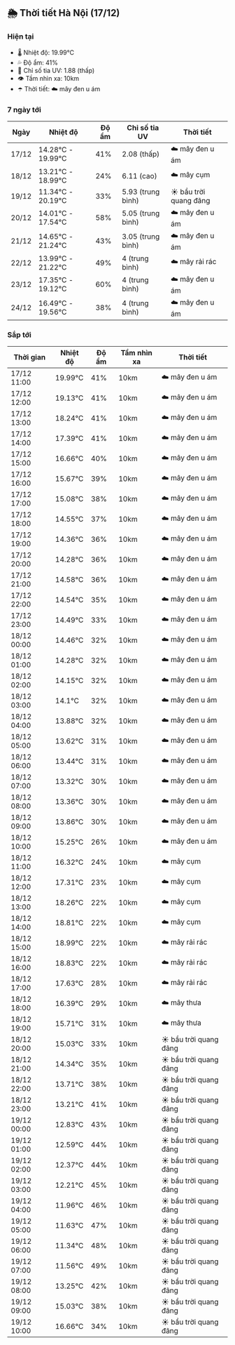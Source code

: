 ## 🌦️ Thời tiết Hà Nội (17/12)

### Hiện tại

- 🌡️ Nhiệt độ: 19.99℃
- 💦 Độ ẩm: 41%
- 🌟 Chỉ số tia UV: 1.88 (thấp)
- 👁️ Tầm nhìn xa: 10km
- ☂️ Thời tiết: ☁️ mây đen u ám

### 7 ngày tới

| Ngày | Nhiệt độ | Độ ẩm | Chỉ số tia UV | Thời tiết |
| --- | --- | --- | --- | --- |
| 17/12 | 14.28℃ - 19.99℃ | 41% | 2.08 (thấp) | ☁️ mây đen u ám |
| 18/12 | 13.21℃ - 18.99℃ | 24% | 6.11 (cao) | ☁️ mây cụm |
| 19/12 | 11.34℃ - 20.19℃ | 33% | 5.93 (trung bình) | ☀️ bầu trời quang đãng |
| 20/12 | 14.01℃ - 17.54℃ | 58% | 5.05 (trung bình) | ☁️ mây đen u ám |
| 21/12 | 14.65℃ - 21.24℃ | 43% | 3.05 (trung bình) | ☁️ mây đen u ám |
| 22/12 | 13.99℃ - 21.22℃ | 49% | 4 (trung bình) | ☁️ mây rải rác |
| 23/12 | 17.35℃ - 19.12℃ | 60% | 4 (trung bình) | ☁️ mây đen u ám |
| 24/12 | 16.49℃ - 19.56℃ | 38% | 4 (trung bình) | ☁️ mây đen u ám |

### Sắp tới

| Thời gian | Nhiệt độ | Độ ẩm | Tầm nhìn xa | Thời tiết |
| --- | --- | --- | --- | --- |
| 17/12 11:00 | 19.99℃ | 41% | 10km | ☁️ mây đen u ám |
| 17/12 12:00 | 19.13℃ | 41% | 10km | ☁️ mây đen u ám |
| 17/12 13:00 | 18.24℃ | 41% | 10km | ☁️ mây đen u ám |
| 17/12 14:00 | 17.39℃ | 41% | 10km | ☁️ mây đen u ám |
| 17/12 15:00 | 16.66℃ | 40% | 10km | ☁️ mây đen u ám |
| 17/12 16:00 | 15.67℃ | 39% | 10km | ☁️ mây đen u ám |
| 17/12 17:00 | 15.08℃ | 38% | 10km | ☁️ mây đen u ám |
| 17/12 18:00 | 14.55℃ | 37% | 10km | ☁️ mây đen u ám |
| 17/12 19:00 | 14.36℃ | 36% | 10km | ☁️ mây đen u ám |
| 17/12 20:00 | 14.28℃ | 36% | 10km | ☁️ mây đen u ám |
| 17/12 21:00 | 14.58℃ | 36% | 10km | ☁️ mây đen u ám |
| 17/12 22:00 | 14.54℃ | 35% | 10km | ☁️ mây đen u ám |
| 17/12 23:00 | 14.49℃ | 33% | 10km | ☁️ mây đen u ám |
| 18/12 00:00 | 14.46℃ | 32% | 10km | ☁️ mây đen u ám |
| 18/12 01:00 | 14.28℃ | 32% | 10km | ☁️ mây đen u ám |
| 18/12 02:00 | 14.15℃ | 32% | 10km | ☁️ mây đen u ám |
| 18/12 03:00 | 14.1℃ | 32% | 10km | ☁️ mây đen u ám |
| 18/12 04:00 | 13.88℃ | 32% | 10km | ☁️ mây đen u ám |
| 18/12 05:00 | 13.62℃ | 31% | 10km | ☁️ mây đen u ám |
| 18/12 06:00 | 13.44℃ | 31% | 10km | ☁️ mây đen u ám |
| 18/12 07:00 | 13.32℃ | 30% | 10km | ☁️ mây đen u ám |
| 18/12 08:00 | 13.36℃ | 30% | 10km | ☁️ mây đen u ám |
| 18/12 09:00 | 13.86℃ | 30% | 10km | ☁️ mây đen u ám |
| 18/12 10:00 | 15.25℃ | 26% | 10km | ☁️ mây đen u ám |
| 18/12 11:00 | 16.32℃ | 24% | 10km | ☁️ mây cụm |
| 18/12 12:00 | 17.31℃ | 23% | 10km | ☁️ mây cụm |
| 18/12 13:00 | 18.26℃ | 22% | 10km | ☁️ mây cụm |
| 18/12 14:00 | 18.81℃ | 22% | 10km | ☁️ mây cụm |
| 18/12 15:00 | 18.99℃ | 22% | 10km | ☁️ mây rải rác |
| 18/12 16:00 | 18.83℃ | 22% | 10km | ☁️ mây rải rác |
| 18/12 17:00 | 17.63℃ | 28% | 10km | ☁️ mây rải rác |
| 18/12 18:00 | 16.39℃ | 29% | 10km | ☁️ mây thưa |
| 18/12 19:00 | 15.71℃ | 31% | 10km | ☁️ mây thưa |
| 18/12 20:00 | 15.03℃ | 33% | 10km | ☀️ bầu trời quang đãng |
| 18/12 21:00 | 14.34℃ | 35% | 10km | ☀️ bầu trời quang đãng |
| 18/12 22:00 | 13.71℃ | 38% | 10km | ☀️ bầu trời quang đãng |
| 18/12 23:00 | 13.21℃ | 41% | 10km | ☀️ bầu trời quang đãng |
| 19/12 00:00 | 12.83℃ | 43% | 10km | ☀️ bầu trời quang đãng |
| 19/12 01:00 | 12.59℃ | 44% | 10km | ☀️ bầu trời quang đãng |
| 19/12 02:00 | 12.37℃ | 44% | 10km | ☀️ bầu trời quang đãng |
| 19/12 03:00 | 12.21℃ | 45% | 10km | ☀️ bầu trời quang đãng |
| 19/12 04:00 | 11.96℃ | 46% | 10km | ☀️ bầu trời quang đãng |
| 19/12 05:00 | 11.63℃ | 47% | 10km | ☀️ bầu trời quang đãng |
| 19/12 06:00 | 11.34℃ | 48% | 10km | ☀️ bầu trời quang đãng |
| 19/12 07:00 | 11.56℃ | 49% | 10km | ☀️ bầu trời quang đãng |
| 19/12 08:00 | 13.25℃ | 42% | 10km | ☀️ bầu trời quang đãng |
| 19/12 09:00 | 15.03℃ | 38% | 10km | ☀️ bầu trời quang đãng |
| 19/12 10:00 | 16.66℃ | 34% | 10km | ☀️ bầu trời quang đãng |
